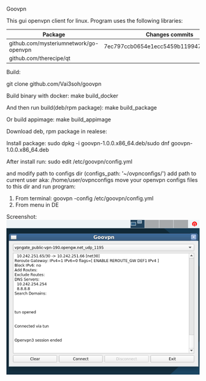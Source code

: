 Goovpn

This gui openvpn client for linux.
Program uses the following libraries:

| Package                                   | Changes commits 
| ----------------------------------------- | ----------------------------------------
| github.com/mysteriumnetwork/go-openvpn    | 7ec797ccb0654e1ecc5459b1199471afcf2e9554
| github.com/therecipe/qt                   |

Build:

git clone github.com/Vai3soh/goovpn

Build binary with docker:
make build_docker

And then run build(deb/rpm package):
make build_package

Or build appimage:
make build_appimage

Download deb, rpm package in realese:

Install package:
sudo dpkg -i goovpn-1.0.0.x86_64.deb/sudo dnf goovpn-1.0.0.x86_64.deb

After install run:
sudo edit /etc/goovpn/config.yml

and modify path to configs dir (configs_path: '~/ovpnconfigs/')
add path to current user aka: /home/user/ovpnconfigs
move your openvpn configs files to this dir and run program:

1. From terminal: goovpn -config /etc/goovpn/config.yml
2. From menu in DE 


Screenshot:
![Data_Label](https://raw.githubusercontent.com/Vai3soh/goovpn/master/goovpn_screen.png)


